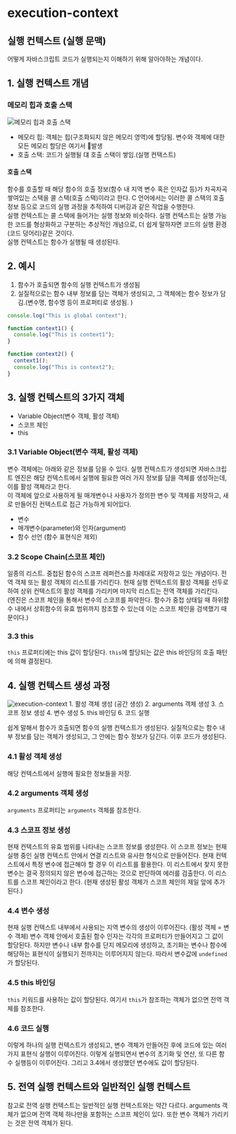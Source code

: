 # execution-context

## 실행 컨텍스트 \(실행 문맥\)

어떻게 자바스크립트 코드가 실행되는지 이해하기 위해 알아야하는 개념이다.

## 1. 실행 컨텍스트 개념

### 메모리 힙과 호출 스택

![&#xBA54;&#xBAA8;&#xB9AC; &#xD799;&#xACFC; &#xD638;&#xCD9C; &#xC2A4;&#xD0DD;](https://developer.mozilla.org/files/4617/default.svg)

* 메모리 힙: 객체는 힙\(구조화되지 않은 메모리 영역\)에 할당됨. 변수와 객체에 대한 모든 메모리 할당은 여기서 발생
* 호출 스택: 코드가 실행될 댸 호출 스택이 쌓임.\(실행 컨택스트\)

#### 호출 스택

함수를 호출할 때 해당 함수의 호출 정보\(함수 내 지역 변수 혹은 인자값 등\)가 차곡차곡 쌓여있는 스택을 콜 스택\(호출 스택\)이라고 한다. C 언어에서는 이러한 콜 스택의 호출 정보 등으로 코드의 실행 과정을 추적하여 디버깅과 같은 작업을 수행한다.  
실행 컨텍스트는 콜 스택에 들어가는 실행 정보와 비슷하다. 실행 컨텍스트는 실행 가능한 코드를 형상화하고 구분하는 추상적인 개념으로, 더 쉽게 말하자면 코드의 실행 환경\(코드 덩어리\)같은 것이다.  
실행 컨텍스트는 함수가 실행될 때 생성된다.

## 2. 예시

1. 함수가 호출되면 함수의 실행 컨텍스트가 생성됨
2. 실질적으로는 함수 내부 정보를 담는 객체가 생성되고, 그 객체에는 함수 정보가 담김.\(변수명, 함수명 등이 프로퍼티로 생성됨. \)

```javascript
console.log("This is global context");

function context1() {
  console.log("This is context1");
}

function context2() {
  context1();
  console.log("This is context2");
}
```

## 3. 실행 컨텍스트의 3가지 객체

* Variable Object\(변수 객체, 활성 객체\)
* 스코프 체인
* this

### 3.1 Variable Object\(변수 객체, 활성 객체\)

변수 객체에는 아래와 같은 정보를 담을 수 있다. 실행 컨텍스트가 생성되면 자바스크립트 엔진은 해당 컨텍스트에서 실행에 필요한 여러 가지 정보를 담을 객체를 생성하는데, 이를 활성 객체라고 한다.  
이 객체에 앞으로 사용하게 될 매개변수나 사용자가 정의한 변수 및 객체를 저장하고, 새로 만들어진 컨텍스트로 접근 가능하게 되어있다.

* 변수
* 매개변수\(parameter\)와 인자\(argument\)
* 함수 선언 \(함수 표현식은 제외\)

### 3.2 Scope Chain\(스코프 체인\)

일종의 리스트. 중첩된 함수의 스코프 레퍼런스를 차례대로 저장하고 있는 개념이다. 전역 객체 또는 활성 객체의 리스트를 가리킨다. 현재 실행 컨텍스트의 활성 객체를 선두로 하여 상위 컨텍스트의 활성 객체를 가리키며 마지막 리스트는 전역 객체를 가리킨다.  
\(엔진은 스코프 체인을 통해서 변수의 스코프를 파악한다. 함수가 중첩 상태일 때 하위함수 내에서 상휘함수의 유효 범위까지 참조할 수 있는데 이는 스코프 체인을 검색했기 때문이다.\)

### 3.3 this

`this` 프로퍼티에는 this 값이 할당된다. `this`에 할당되는 값은 this 바인딩의 호출 패턴에 의해 결정된다.

## 4. 실행 컨텍스트 생성 과정

![execution-context](https://user-images.githubusercontent.com/16531837/44141222-71a427bc-a0b7-11e8-8b90-8257d70b2ffc.png) 1. 활성 객체 생성 \(공간 생성\) 2. arguments 객체 생성 3. 스코프 정보 생성 4. 변수 생성 5. this 바인딩 6. 코드 실행

쉽게 말해서 함수가 호출되면 함수의 실행 컨텍스트가 생성된다. 실질적으로는 함수 내부 정보를 담는 객체가 생성되고, 그 안에는 함수 정보가 담긴다. 이후 코드가 생성된다.

### 4.1 활성 객체 생성

해당 컨텍스트에서 실행에 필요한 정보들을 저장.

### 4.2 arguments 객체 생성

`arguments` 프로퍼티는 `arguments` 객체를 참조한다.

### 4.3 스코프 정보 생성

현재 컨텍스트의 유효 범위를 나타내는 스코프 정보를 생성한다. 이 스코프 정보는 현재 실행 중인 실행 컨텍스트 안에서 연결 리스트와 유사한 형식으로 만들어진다. 현재 컨텍스트에서 특정 변수에 접근해야 할 경우 이 리스트를 활용한다. 이 리스트에서 찾지 못한 변수는 결국 정의되지 않은 변수에 접근하는 것으로 판단하여 에러를 검출한다. 이 리스트를 스코프 체인이라고 한다. \(현재 생성된 활성 객체가 스코프 체인의 제일 앞에 추가된다.\)

### 4.4 변수 생성

현재 실행 컨텍스트 내부에서 사용되는 지역 변수의 생성이 이루어진다. \(활성 객체 = 변수 객체\) 변수 객체 안에서 호출된 함수 인자는 각각의 프로퍼티가 만들어지고 그 값이 할당된다. 하지만 변수나 내부 함수를 단지 메모리에 생성하고, 초기화는 변수나 함수에 해당하는 표현식이 실행되기 전까지는 이루어지지 않는다. 따라서 변수값에 `undefined`가 할당된다.

### 4.5 this 바인딩

`this` 키워드를 사용하는 값이 할당된다. 여기서 `this`가 참조하는 객체가 없으면 전역 객체를 참조한다.

### 4.6 코드 실행

이렇게 하나의 실행 컨텍스트가 생성되고, 변수 객체가 만들어진 후에 코드에 있는 여러 가지 표현식 실행이 이루어진다. 이렇게 실행되면서 변수의 초기화 및 연산, 또 다른 함수 실행등이 이루어진다. 그리고 3.4에서 생성했던 변수에도 값이 할당된다.

## 5. 전역 실행 컨텍스트와 일반적인 실행 컨텍스트

참고로 전역 실행 컨텍스트는 일반적인 실행 컨텍스트와는 약간 다르다. arguments 객체가 없으며 전역 객체 하나만을 포함하는 스코프 체인이 있다. 또한 변수 객체가 가리키는 것은 전역 객체가 된다.

